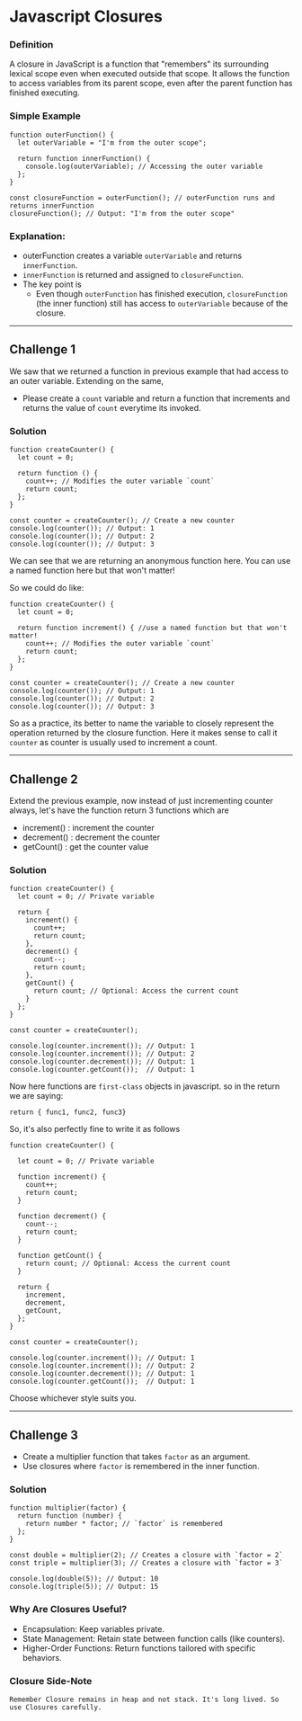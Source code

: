 # Javascript Closures

### Definition
A closure in JavaScript is a function that "remembers" its surrounding lexical scope even when executed outside that scope. 
It allows the function to access variables from its parent scope, even after the parent function has finished executing.

### Simple Example
```
function outerFunction() {
  let outerVariable = "I'm from the outer scope";

  return function innerFunction() {
    console.log(outerVariable); // Accessing the outer variable
  };
}

const closureFunction = outerFunction(); // outerFunction runs and returns innerFunction
closureFunction(); // Output: "I'm from the outer scope"

```

### Explanation:

- outerFunction creates a variable `outerVariable` and returns `innerFunction`.
- `innerFunction` is returned and assigned to `closureFunction`.
- The key point is
  - Even though `outerFunction` has finished execution, `closureFunction` (the inner function) still has access to `outerVariable` because of the closure.

--- 

## Challenge 1

We saw that we returned a function in previous example that had access to an outer variable. Extending on the same, 
- Please create a `count` variable and return a function that increments and returns the value of `count` everytime its invoked.

### Solution
```
function createCounter() {
  let count = 0;

  return function () {
    count++; // Modifies the outer variable `count`
    return count;
  };
}

const counter = createCounter(); // Create a new counter
console.log(counter()); // Output: 1
console.log(counter()); // Output: 2
console.log(counter()); // Output: 3
```

We can see that we are returning an anonymous function here. You can use a named function here but that won't matter!

So we could do like:
```
function createCounter() {
  let count = 0;

  return function increment() { //use a named function but that won't matter!
    count++; // Modifies the outer variable `count`
    return count;
  };
}

const counter = createCounter(); // Create a new counter
console.log(counter()); // Output: 1
console.log(counter()); // Output: 2
console.log(counter()); // Output: 3
```
So as a practice, its better to name the variable to closely represent the operation returned by the closure function.
Here it makes sense to call it `counter` as counter is usually used to increment a count.

---
## Challenge 2

Extend the previous example, now instead of just incrementing counter always, let's have the function return 3 functions which are
  - increment() : increment the counter
  - decrement() : decrement the counter
  - getCount() : get the counter value

### Solution
```
function createCounter() {
  let count = 0; // Private variable

  return {
    increment() {
      count++;
      return count;
    },
    decrement() {
      count--;
      return count;
    },
    getCount() {
      return count; // Optional: Access the current count
    }
  };
}

const counter = createCounter();

console.log(counter.increment()); // Output: 1
console.log(counter.increment()); // Output: 2
console.log(counter.decrement()); // Output: 1
console.log(counter.getCount());  // Output: 1
```

Now here functions are `first-class` objects in javascript.
so in the return we are saying:
```
return { func1, func2, func3}
```
So, it's also perfectly fine to write it as follows 

```
function createCounter() {
  
  let count = 0; // Private variable

  function increment() {
    count++;
    return count;
  }

  function decrement() {
    count--;
    return count;
  }

  function getCount() {
    return count; // Optional: Access the current count
  }
  
  return {
    increment,
    decrement,
    getCount,
  };
}

const counter = createCounter();

console.log(counter.increment()); // Output: 1
console.log(counter.increment()); // Output: 2
console.log(counter.decrement()); // Output: 1
console.log(counter.getCount());  // Output: 1
```
Choose whichever style suits you.


---

## Challenge 3

- Create a multiplier function that takes `factor` as an argument.
- Use closures where `factor` is remembered in the inner function.

### Solution

```
function multiplier(factor) {
  return function (number) {
    return number * factor; // `factor` is remembered
  };
}

const double = multiplier(2); // Creates a closure with `factor = 2`
const triple = multiplier(3); // Creates a closure with `factor = 3`

console.log(double(5)); // Output: 10
console.log(triple(5)); // Output: 15
```


### Why Are Closures Useful?

- Encapsulation: Keep variables private.
- State Management: Retain state between function calls (like counters).
- Higher-Order Functions: Return functions tailored with specific behaviors.

### Closure Side-Note

    Remember Closure remains in heap and not stack. It's long lived. So use Closures carefully.



